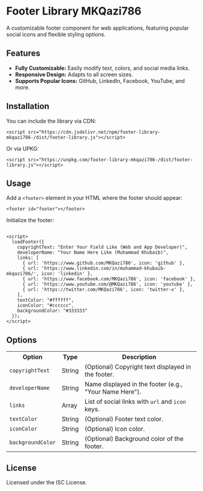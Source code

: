 <h1>Footer Library MKQazi786</h1>
<p>A customizable footer component for web applications, featuring popular social icons and flexible styling options.</p>

<h2>Features</h2>
<ul>
  <li><b>Fully Customizable:</b> Easily modify text, colors, and social media links.</li>
  <li><b>Responsive Design:</b> Adapts to all screen sizes.</li>
  <li><b>Supports Popular Icons:</b> GitHub, LinkedIn, Facebook, YouTube, and more.</li>
</ul>

<h2>Installation</h2>
<p>You can include the library via CDN:</p>
<pre><code>&lt;script src="https://cdn.jsdelivr.net/npm/footer-library-mkqazi786-/dist/footer-library.js"&gt;&lt;/script&gt;</code></pre>
<p>Or via UPKG:</p>
<pre><code>&lt;script src="https://unpkg.com/footer-library-mkqazi786-/dist/footer-library.js"&gt;&lt;/script&gt;</code></pre>

<h2>Usage</h2>
<p>Add a <code>&lt;footer&gt;</code> element in your HTML where the footer should appear:</p>
<pre><code>&lt;footer id="footer"&gt;&lt;/footer&gt;</code></pre>

<p>Initialize the footer:</p>
<pre><code>
&lt;script&gt;
  loadFooter({
    copyrightText: "Enter Your Field Like (Web and App Developer)",
    developerName: "Your Name Here Like (Muhammad Khubaib)",  <!-- Example name -->
    links: [
      { url: 'https://www.github.com/MKQazi786', icon: 'github' },
      { url: 'https://www.linkedin.com/in/muhammad-khubaib-mkqazi786/', icon: 'linkedin' },
      { url: 'https://www.facebook.com/MKQazi786', icon: 'facebook' },
      { url: 'https://www.youtube.com/@MKQazi786', icon: 'youtube' },
      { url: 'https://twitter.com/MKQazi786', icon: 'twitter-x' },
    ],
    textColor: "#ffffff",
    iconColor: "#cccccc",
    backgroundColor: "#333333"
  });
&lt;/script&gt;
</code></pre>

<h2>Options</h2>
<table>
  <tr>
    <th>Option</th>
    <th>Type</th>
    <th>Description</th>
  </tr>
  <tr>
    <td><code>copyrightText</code></td>
    <td>String</td>
    <td>(Optional) Copyright text displayed in the footer.</td>
  </tr>
  <tr>
    <td><code>developerName</code></td>
    <td>String</td>
    <td>Name displayed in the footer (e.g., "Your Name Here").</td>
  </tr>
  <tr>
    <td><code>links</code></td>
    <td>Array</td>
    <td>List of social links with <code>url</code> and <code>icon</code> keys.</td>
  </tr>
  <tr>
    <td><code>textColor</code></td>
    <td>String</td>
    <td>(Optional) Footer text color.</td>
  </tr>
  <tr>
    <td><code>iconColor</code></td>
    <td>String</td>
    <td>(Optional) Icon color.</td>
  </tr>
  <tr>
    <td><code>backgroundColor</code></td>
    <td>String</td>
    <td>(Optional) Background color of the footer.</td>
  </tr>
</table>

<h2>License</h2>
<p>Licensed under the ISC License.</p>
